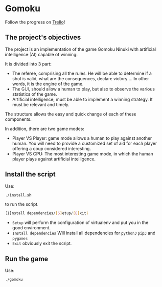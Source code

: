 # Gomoku

Follow the progress on [Trello](https://trello.com/b/e5nu9jE7)!

## The project's objectives

The project is an implementation of the game Gomoku Ninuki with artificial intelligence (AI) capable of winning.

It is divided into 3 part:

- The referee, comprising all the rules. He will be able to determine if a shot is valid, what are the consequences, declare victory ... In other words, it is the engine of the game.
- The GUI, should allow a human to play, but also to observe the various statistics of the game.
- Artificial intelligence, must be able to implement a winning strategy. It must be relevant and timely.

The structure allows the easy and quick change of each of these components.

In addition, there are two game modes:

- Player VS Player: game mode allows a human to play against another human. You will need to provide a customized set of aid for each player offering a coup considered interesting.
- Player VS CPU: The most interesting game mode, in which the human player plays against artificial intelligence.

## Install the script

Use:

```bash
./install.sh
```

to run the script.

```bash
[I]nstall dependencies/[S]etup/[E]xit?
```

- `Setup` will perform the configuration of virtualenv and put you in the good environment.
- `Install dependencies` Will install all dependencies for `python3` `pip3` and `pygames`
- `Exit` obviously exit the script.

## Run the game

Use:

```bash
./gomoku
```
